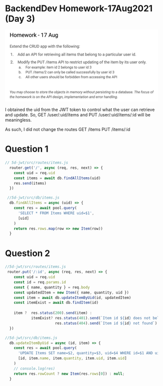 # BackendDev Homework-17Aug2021 (Day 3)
![Homework Day 3](images/homework-day3.png)

I obtained the uid from the JWT token to control what the user can retrieve and update. So, GET /user/:uid/items and PUT /user/:uid/items/:id will be meaningless.

As such, I did not change the routes
GET /items
PUT /items/:id


# Question 1

```js
// 5d-jwt/src/routes/items.js
  router.get('/', async (req, res, next) => {
    const uid = req.uid
    const items = await db.findAllItems(uid)
    res.send(items)
  })
```
```js
 //5d-jwt/src/db/items.js
  db.findAllItems = async (uid) => {
    const res = await pool.query(
      'SELECT * FROM Items WHERE uid=$1',
      [uid]
    )
    return res.rows.map(row => new Item(row))
  }
```


# Question 2

```js
//5d-jwt/src/routes/items.js
 router.put('/:id', async (req, res, next) => {
    const uid = req.uid
    const id = req.params.id
    const { name, quantity } = req.body
    const updatedItem = new Item({ name, quantity, uid })
    const item = await db.updateItemByUid(id, updatedItem)
    const itemExist = await db.findItem(id)

    item ?  res.status(200).send(item) : 
            itemExist? res.status(401).send(`Item id ${id} does not belong to user`) :
                       res.status(404).send(`Item id ${id} not found`)
  })
```
```js
//5d-jwt/src/db/items.js
  db.updateItemByUid = async (id, item) => {
    const res = await pool.query(
      'UPDATE Items SET name=$2, quantity=$3, uid=$4 WHERE id=$1 AND uid=$5 RETURNING *',
      [id, item.name, item.quantity, item.uid, item.uid]
    )
    // console.log(res)
    return res.rowCount ? new Item(res.rows[0]) : null;
  }

```